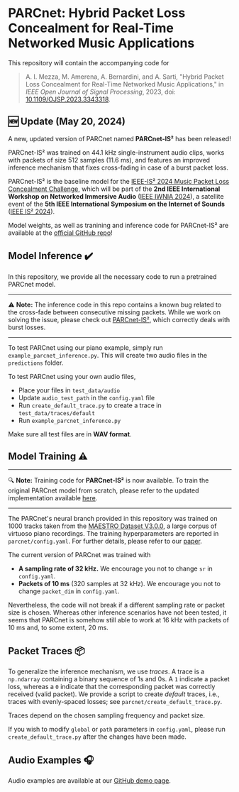 # PARCnet: Hybrid Packet Loss Concealment for Real-Time Networked Music Applications

This repository will contain the accompanying code for 
> A. I. Mezza, M. Amerena, A. Bernardini, and A. Sarti, "Hybrid Packet Loss Concealment for Real-Time Networked Music Applications," in *IEEE Open Journal of Signal Processing*, 2023, doi: [10.1109/OJSP.2023.3343318](https://doi.org/10.1109/OJSP.2023.3343318).

## 🆕 Update (May 20, 2024) 
A new, updated version of PARCnet named **PARCnet-IS²** has been released! 

PARCnet-IS² was trained on 44.1 kHz single-instrument audio clips, works with packets of size 512 samples (11.6 ms), and features an improved inference mechanism that fixes cross-fading in case of a burst packet loss. 

PARCnet-IS² is the baseline model for the [IEEE-IS² 2024 Music Packet Loss Concealment Challenge](https://internetofsounds.net/ieee-is%C2%B2-2024-music-packet-loss-concealment-challenge/), which will be part of the **2nd IEEE International Workshop on Networked Immersive Audio** ([IEEE IWNIA 2024](https://internetofsounds.net/2nd-international-workshop-on-networked-immersive-audio/)), a satellite event of the **5th IEEE International Symposium on the Internet of Sounds** ([IEEE IS² 2024](https://internetofsounds.net/is2_2024/)).
 

Model weights, as well as tranining and inference code for PARCnet-IS² are available at the [official GitHub repo](https://github.com/polimi-ispl/2024-music-plc-challenge/blob/main/README.md)! 

## Model Inference ✔️
In this repository, we provide all the necessary code to run a pretrained PARCnet model. 

----------------------

⚠️ **Note:** The inference code in this repo contains a known bug related to the cross-fade between consecutive missing packets. While we work on solving the issue, please check out [PARCnet-IS²](https://github.com/polimi-ispl/2024-music-plc-challenge/blob/main/README.md), which correctly deals with burst losses.

----------------------

To test PARCnet using our piano example, simply run `example_parcnet_inference.py`. This will create two audio files in the `predictions` folder.

To test PARCnet using your own audio files, 
- Place your files in `test_data/audio`
- Update `audio_test_path` in the `config.yaml` file
- Run `create_default_trace.py` to create a trace in `test_data/traces/default`
- Run `example_parcnet_inference.py`

Make sure all test files are in __WAV format__.

## Model Training :warning:

----------------------

🔍 **Note:** Training code for **PARCnet-IS²** is now available. To train the original PARCnet model from scratch, please refer to the updated implementation available [here](https://github.com/polimi-ispl/2024-music-plc-challenge/blob/main/README.md).

----------------------

The PARCnet's neural branch provided in this repository was trained on 1000 tracks taken from the [MAESTRO Dataset V3.0.0](https://magenta.tensorflow.org/datasets/maestro), a large corpus of virtuoso piano recordings. The training hyperparameters are reported in `parcnet/config.yaml`. For further details, please refer to our [paper](https://doi.org/10.1109/OJSP.2023.3343318).

The current version of PARCnet was trained with
- __A sampling rate of 32 kHz.__ We encourage you not to change `sr` in `config.yaml`. 
- __Packets of 10 ms__ (320 samples at 32 kHz). We encourage you not to change `packet_dim` in `config.yaml`. 

Nevertheless, the code will not break if a different sampling rate or packet size is chosen. Whereas other inference scenarios have not been tested, it seems that PARCnet is somehow still able to work at 16 kHz with packets of 10 ms and, to some extent, 20 ms.

## Packet Traces 📦
To generalize the inference mechanism, we use *traces*. A trace is a `np.ndarray` containing a binary sequence of 1s and 0s. A `1` indicate a packet loss, whereas a `0` indicate that the corresponding packet was correctly received (valid packet). We provide a script to create *default* traces, i.e., traces with evenly-spaced losses; see `parcnet/create_default_trace.py`.

Traces depend on the chosen sampling frequency and packet size.

If you wish to modify `global` or `path` parameters in `config.yaml`, please run `create_default_trace.py` after the changes have been made.

## Audio Examples 🎧
Audio examples are available at our [GitHub demo page](https://polimi-ispl.github.io/PARCnet/).
